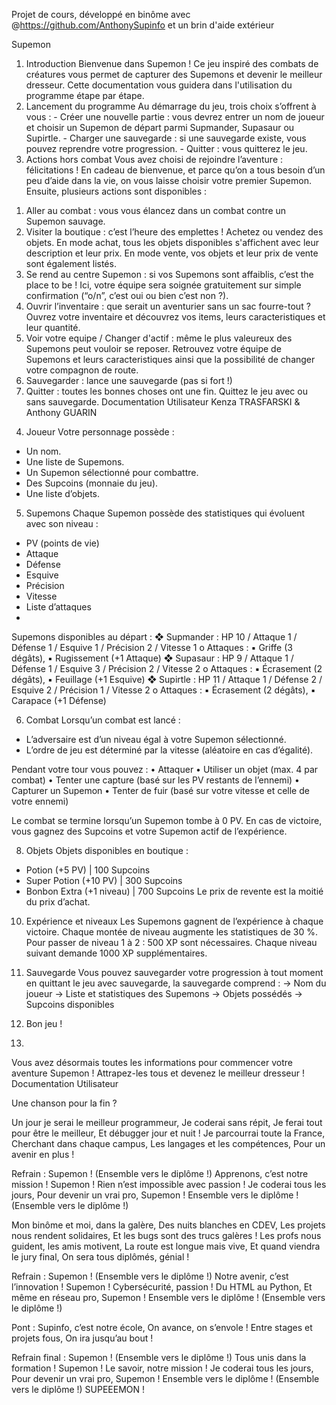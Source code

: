 Projet de cours, développé en binôme avec @https://github.com/AnthonySupinfo et un brin d'aide extérieur

Supemon
1. Introduction
Bienvenue dans Supemon ! Ce jeu inspiré des combats de créatures vous permet de capturer des Supemons et devenir le meilleur dresseur. Cette documentation vous guidera dans l'utilisation du programme étape par étape.
2. Lancement du programme
Au démarrage du jeu, trois choix s’offrent à vous : - Créer une nouvelle partie : vous devrez entrer un nom de joueur et choisir un Supemon de départ parmi Supmander, Supasaur ou Supirtle. - Charger une sauvegarde : si une sauvegarde existe, vous pouvez reprendre votre progression. - Quitter : vous quitterez le jeu.
3. Actions hors combat
Vous avez choisi de rejoindre l’aventure : félicitations ! En cadeau de bienvenue, et parce qu’on a tous besoin d’un peu d’aide dans la vie, on vous laisse choisir votre premier Supemon.
Ensuite, plusieurs actions sont disponibles :
1) Aller au combat : vous vous élancez dans un combat contre un Supemon sauvage.
2) Visiter la boutique : c’est l’heure des emplettes ! Achetez ou vendez des objets. En mode achat, tous les objets disponibles s'affichent avec leur description et leur prix. En mode vente, vos objets et leur prix de vente sont également listés.
3) Se rend au centre Supemon : si vos Supemons sont affaiblis, c’est the place to be ! Ici, votre équipe sera soignée gratuitement sur simple confirmation (“o/n”, c’est oui ou bien c’est non ?).
4) Ouvrir l’inventaire : que serait un aventurier sans un sac fourre-tout ? Ouvrez votre inventaire et découvrez vos items, leurs caracteristiques et leur quantité.
5) Voir votre equipe / Changer d'actif : même le plus valeureux des Supemons peut vouloir se reposer. Retrouvez votre équipe de Supemons et leurs caracteristiques ainsi que la possibilité de changer votre compagnon de route.
6) Sauvegarder : lance une sauvegarde (pas si fort !)
0) Quitter : toutes les bonnes choses ont une fin. Quittez le jeu avec ou sans sauvegarde.
Documentation Utilisateur
Kenza TRASFARSKI & Anthony GUARIN
4. Joueur
Votre personnage possède :
- Un nom.
- Une liste de Supemons.
- Un Supemon sélectionné pour combattre.
- Des Supcoins (monnaie du jeu).
- Une liste d’objets.
  
5. Supemons
Chaque Supemon possède des statistiques qui évoluent avec son niveau :
- PV (points de vie)
- Attaque
- Défense
- Esquive
- Précision
- Vitesse
- Liste d’attaques
- 
Supemons disponibles au départ :
❖ Supmander : HP 10 / Attaque 1 / Défense 1 / Esquive 1 / Précision 2 / Vitesse 1
  o Attaques :
    ▪ Griffe (3 dégâts),
    ▪ Rugissement (+1 Attaque)
❖ Supasaur : HP 9 / Attaque 1 / Défense 1 / Esquive 3 / Précision 2 / Vitesse 2
  o Attaques :
    ▪ Écrasement (2 dégâts),
    ▪ Feuillage (+1 Esquive)
❖ Supirtle : HP 11 / Attaque 1 / Défense 2 / Esquive 2 / Précision 1 / Vitesse 2
  o Attaques :
    ▪ Écrasement (2 dégâts),
    ▪ Carapace (+1 Défense)

6. Combat
Lorsqu’un combat est lancé :
- L’adversaire est d’un niveau égal à votre Supemon sélectionné.
- L’ordre de jeu est déterminé par la vitesse (aléatoire en cas d’égalité).

Pendant votre tour vous pouvez : 
  • Attaquer 
  • Utiliser un objet (max. 4 par combat)
  • Tenter une capture (basé sur les PV restants de l’ennemi) 
  • Capturer un Supemon 
  • Tenter de fuir (basé sur votre vitesse et celle de votre ennemi)
  
Le combat se termine lorsqu’un Supemon tombe à 0 PV. En cas de victoire, vous gagnez des Supcoins et votre Supemon actif de l’expérience.

8. Objets
Objets disponibles en boutique :
- Potion (+5 PV) | 100 Supcoins
- Super Potion (+10 PV) | 300 Supcoins
- Bonbon Extra (+1 niveau) | 700 Supcoins
Le prix de revente est la moitié du prix d’achat.

10. Expérience et niveaux
Les Supemons gagnent de l’expérience à chaque victoire. Chaque montée de niveau augmente les statistiques de 30 %. Pour passer de niveau 1 à 2 : 500 XP sont nécessaires. Chaque niveau suivant demande 1000 XP supplémentaires.

12. Sauvegarde
Vous pouvez sauvegarder votre progression à tout moment en quittant le jeu avec sauvegarde, la sauvegarde comprend :
→ Nom du joueur
→ Liste et statistiques des Supemons
→ Objets possédés
→ Supcoins disponibles
13. Bon jeu !
14. 
Vous avez désormais toutes les informations pour commencer votre aventure Supemon ! Attrapez-les tous et devenez le meilleur dresseur !
Documentation Utilisateur


Une chanson pour la fin ?

Un jour je serai le meilleur programmeur, 
Je coderai sans répit, 
Je ferai tout pour être le meilleur, 
Et débugger jour et nuit !
Je parcourrai toute la France, 
Cherchant dans chaque campus, 
Les langages et les compétences, 
Pour un avenir en plus !

Refrain : 
Supemon ! 
(Ensemble vers le diplôme !) 
Apprenons, c’est notre mission ! 
Supemon ! 
Rien n’est impossible avec passion !
Je coderai tous les jours, 
Pour devenir un vrai pro, 
Supemon ! 
Ensemble vers le diplôme ! 
(Ensemble vers le diplôme !)

Mon binôme et moi, dans la galère, 
Des nuits blanches en CDEV, 
Les projets nous rendent solidaires, 
Et les bugs sont des trucs galères !
Les profs nous guident, les amis motivent, 
La route est longue mais vive, 
Et quand viendra le jury final, 
On sera tous diplômés, génial !

Refrain : 
Supemon ! (Ensemble vers le diplôme !)
Notre avenir, c’est l’innovation ! 
Supemon ! Cybersécurité, passion !
Du HTML au Python, 
Et même en réseau pro, Supemon ! 
Ensemble vers le diplôme ! (Ensemble vers le diplôme !)

Pont :
Supinfo, c’est notre école, 
On avance, on s’envole !
Entre stages et projets fous, 
On ira jusqu’au bout !

Refrain final : 
Supemon ! (Ensemble vers le diplôme !) 
Tous unis dans la formation ! 
Supemon ! 
Le savoir, notre mission !
Je coderai tous les jours, 
Pour devenir un vrai pro, Supemon ! 
Ensemble vers le diplôme ! (Ensemble vers le diplôme !) 
SUPEEEMON !
